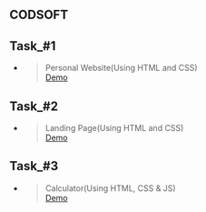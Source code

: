 ##  CODSOFT

## Task_#1

- > Personal Website(Using HTML and CSS)<br><a href = "https://hustlewithnachiket.github.io/CODSOFT/Task_1/">Demo</a>

## Task_#2

- > Landing Page(Using HTML and CSS)<br><a href = "https://hustlewithnachiket.github.io/CODSOFT/Task_2/">Demo</a>

## Task_#3

- > Calculator(Using HTML, CSS & JS)<br><a href = "https://hustlewithnachiket.github.io/CODSOFT/Task_3/">Demo</a>
